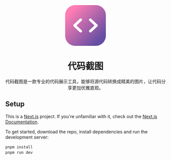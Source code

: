 <p align="center">
    <img width="128" src="app/icon.png" alt="code images logo">
</p>
<h1 align="center">代码截图</h1>
<p align="center">代码截图是一款专业的代码展示工具，能够将源代码转换成精美的图片，让代码分享更加优雅直观。</p>

## Setup

This is a [Next.js](https://nextjs.org/) project. If you're unfamiliar with it, check out the [Next.js Documentation](https://nextjs.org/docs).

To get started, download the repo, install dependencies and run the development server:

```bash
pnpm install
pnpm run dev
```
